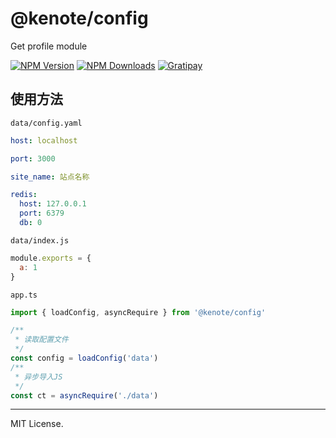 # @kenote/config

Get profile module

[![NPM Version][npm-image]][npm-url]
[![NPM Downloads][downloads-image]][downloads-url]
[![Gratipay][licensed-image]][licensed-url]

[npm-image]: https://img.shields.io/npm/v/@kenote/config.svg
[npm-url]: https://www.npmjs.com/package/@kenote/config
[downloads-image]: https://img.shields.io/npm/dm/@kenote/config.svg
[downloads-url]: https://www.npmjs.com/package/@kenote/config
[licensed-image]: https://img.shields.io/badge/license-MIT-blue.svg
[licensed-url]: https://github.com/kenote/kenote.js/blob/main/LICENSE

## 使用方法

`data/config.yaml`
```yaml
host: localhost

port: 3000

site_name: 站点名称

redis:
  host: 127.0.0.1
  port: 6379
  db: 0
```

`data/index.js`
```js
module.exports = {
  a: 1
}
```

`app.ts`
```ts
import { loadConfig, asyncRequire } from '@kenote/config'

/**
 * 读取配置文件
 */
const config = loadConfig('data')
/**
 * 异步导入JS
 */
const ct = asyncRequire('./data')
```

---
MIT License.